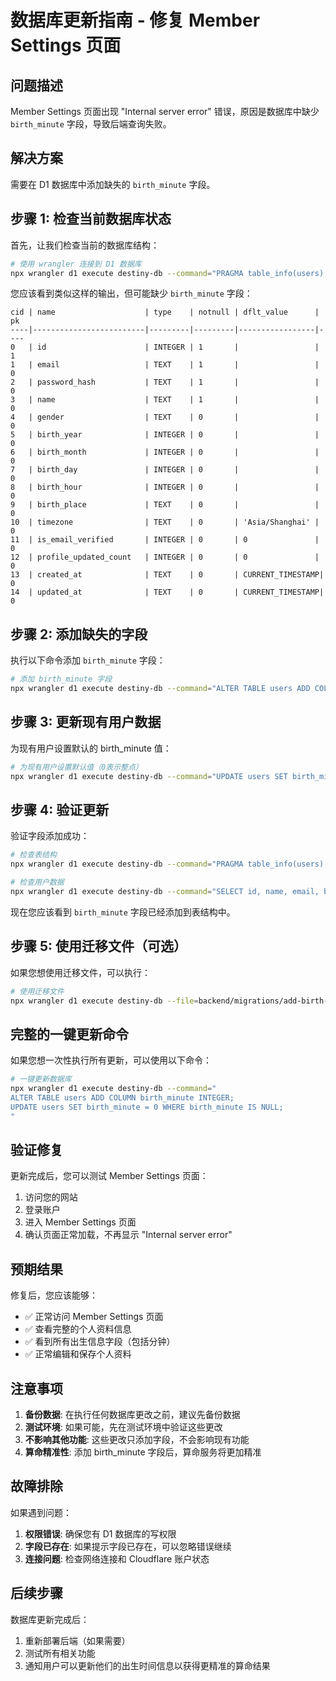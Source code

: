 # 数据库更新指南 - 修复 Member Settings 页面

## 问题描述

Member Settings 页面出现 "Internal server error" 错误，原因是数据库中缺少 `birth_minute` 字段，导致后端查询失败。

## 解决方案

需要在 D1 数据库中添加缺失的 `birth_minute` 字段。

## 步骤 1: 检查当前数据库状态

首先，让我们检查当前的数据库结构：

```bash
# 使用 wrangler 连接到 D1 数据库
npx wrangler d1 execute destiny-db --command="PRAGMA table_info(users);"
```

您应该看到类似这样的输出，但可能缺少 `birth_minute` 字段：
```
cid | name                    | type    | notnull | dflt_value      | pk
----|-------------------------|---------|---------|-----------------|----
0   | id                      | INTEGER | 1       |                 | 1
1   | email                   | TEXT    | 1       |                 | 0
2   | password_hash           | TEXT    | 1       |                 | 0
3   | name                    | TEXT    | 1       |                 | 0
4   | gender                  | TEXT    | 0       |                 | 0
5   | birth_year              | INTEGER | 0       |                 | 0
6   | birth_month             | INTEGER | 0       |                 | 0
7   | birth_day               | INTEGER | 0       |                 | 0
8   | birth_hour              | INTEGER | 0       |                 | 0
9   | birth_place             | TEXT    | 0       |                 | 0
10  | timezone                | TEXT    | 0       | 'Asia/Shanghai' | 0
11  | is_email_verified       | INTEGER | 0       | 0               | 0
12  | profile_updated_count   | INTEGER | 0       | 0               | 0
13  | created_at              | TEXT    | 0       | CURRENT_TIMESTAMP| 0
14  | updated_at              | TEXT    | 0       | CURRENT_TIMESTAMP| 0
```

## 步骤 2: 添加缺失的字段

执行以下命令添加 `birth_minute` 字段：

```bash
# 添加 birth_minute 字段
npx wrangler d1 execute destiny-db --command="ALTER TABLE users ADD COLUMN birth_minute INTEGER;"
```

## 步骤 3: 更新现有用户数据

为现有用户设置默认的 birth_minute 值：

```bash
# 为现有用户设置默认值（0表示整点）
npx wrangler d1 execute destiny-db --command="UPDATE users SET birth_minute = 0 WHERE birth_minute IS NULL;"
```

## 步骤 4: 验证更新

验证字段添加成功：

```bash
# 检查表结构
npx wrangler d1 execute destiny-db --command="PRAGMA table_info(users);"

# 检查用户数据
npx wrangler d1 execute destiny-db --command="SELECT id, name, email, birth_year, birth_month, birth_day, birth_hour, birth_minute FROM users LIMIT 5;"
```

现在您应该看到 `birth_minute` 字段已经添加到表结构中。

## 步骤 5: 使用迁移文件（可选）

如果您想使用迁移文件，可以执行：

```bash
# 使用迁移文件
npx wrangler d1 execute destiny-db --file=backend/migrations/add-birth-minute-field.sql
```

## 完整的一键更新命令

如果您想一次性执行所有更新，可以使用以下命令：

```bash
# 一键更新数据库
npx wrangler d1 execute destiny-db --command="
ALTER TABLE users ADD COLUMN birth_minute INTEGER;
UPDATE users SET birth_minute = 0 WHERE birth_minute IS NULL;
"
```

## 验证修复

更新完成后，您可以测试 Member Settings 页面：

1. 访问您的网站
2. 登录账户
3. 进入 Member Settings 页面
4. 确认页面正常加载，不再显示 "Internal server error"

## 预期结果

修复后，您应该能够：
- ✅ 正常访问 Member Settings 页面
- ✅ 查看完整的个人资料信息
- ✅ 看到所有出生信息字段（包括分钟）
- ✅ 正常编辑和保存个人资料

## 注意事项

1. **备份数据**: 在执行任何数据库更改之前，建议先备份数据
2. **测试环境**: 如果可能，先在测试环境中验证这些更改
3. **不影响其他功能**: 这些更改只添加字段，不会影响现有功能
4. **算命精准性**: 添加 birth_minute 字段后，算命服务将更加精准

## 故障排除

如果遇到问题：

1. **权限错误**: 确保您有 D1 数据库的写权限
2. **字段已存在**: 如果提示字段已存在，可以忽略错误继续
3. **连接问题**: 检查网络连接和 Cloudflare 账户状态

## 后续步骤

数据库更新完成后：
1. 重新部署后端（如果需要）
2. 测试所有相关功能
3. 通知用户可以更新他们的出生时间信息以获得更精准的算命结果
